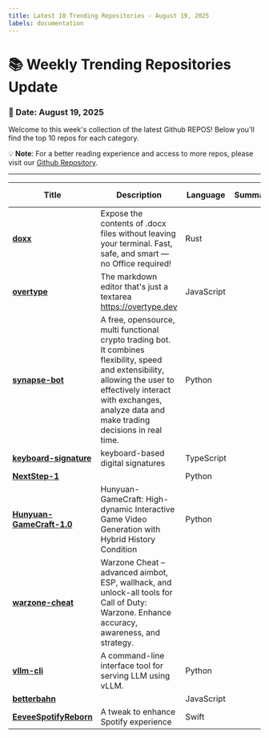 ```yaml
---
title: Latest 10 Trending Repositories - August 19, 2025
labels: documentation
---
```

# 📚 Weekly Trending Repositories Update

### 📅 Date: August 19, 2025

Welcome to this week's collection of the latest Github REPOS! Below you'll find the top 10 repos for each category.

💡 **Note**: For a better reading experience and access to more repos, please visit our [Github Repository](https://github.com/marc-ko/daily-trending-repo).

---

| **Title** | **Description** | **Language** | **Summary** | **Tags** | **Stars Count** |
| --- | --- | --- | --- | --- | --- |
| **[doxx](https://github.com/bgreenwell/doxx)** | Expose the contents of .docx files without leaving your terminal. Fast, safe, and smart — no Office required! | Rust |  | <details><summary>cli, ...</summary><p>cli, docx, msword, render, rust, terminal, tui</p></details> | 929 |
| **[overtype](https://github.com/panphora/overtype)** | The markdown editor that's just a textarea https://overtype.dev | JavaScript |  |  | 713 |
| **[synapse-bot](https://github.com/anthugeist/synapse-bot)** | A free, opensource, multi functional crypto trading bot. It combines flexibility, speed and extensibility, allowing the user to effectively interact with exchanges, analyze data and make trading decisions in real time. | Python |  | <details><summary>bitco...</summary><p>bitcoin, bitcoin-trading, crypto, cryptocurrency, open-source, trading, trading-bot, trading-strategies, trading-systems, trading-tool</p></details> | 632 |
| **[keyboard-signature](https://github.com/cnrad/keyboard-signature)** | keyboard-based digital signatures | TypeScript |  |  | 611 |
| **[NextStep-1](https://github.com/stepfun-ai/NextStep-1)** |  | Python |  |  | 425 |
| **[Hunyuan-GameCraft-1.0](https://github.com/Tencent-Hunyuan/Hunyuan-GameCraft-1.0)** | Hunyuan-GameCraft: High-dynamic Interactive Game Video Generation with Hybrid History Condition | Python |  |  | 422 |
| **[warzone-cheat](https://github.com/BO6-Warzone-cheat/warzone-cheat)** | Warzone Cheat – advanced aimbot, ESP, wallhack, and unlock-all tools for Call of Duty: Warzone. Enhance accuracy, awareness, and strategy. |  |  |  | 362 |
| **[vllm-cli](https://github.com/Chen-zexi/vllm-cli)** | A command-line interface tool for serving LLM using vLLM. | Python |  | <details><summary>llm, ...</summary><p>llm, llm-tools, vllm</p></details> | 303 |
| **[betterbahn](https://github.com/l2xu/betterbahn)** |  | JavaScript |  |  | 296 |
| **[EeveeSpotifyReborn](https://github.com/whoeevee/EeveeSpotifyReborn)** | A tweak to enhance Spotify experience | Swift |  |  | 295 |

